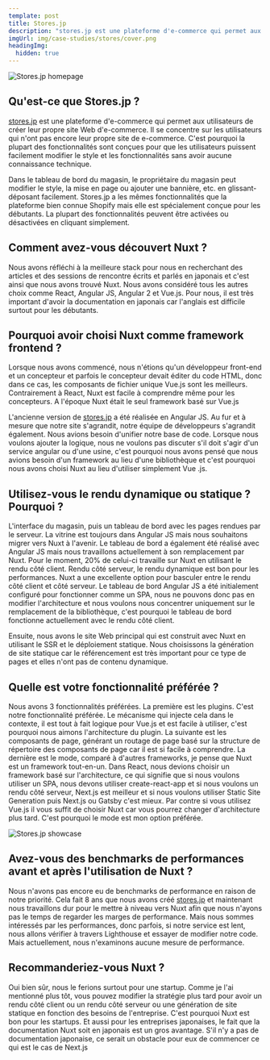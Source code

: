 ```yaml
---
template: post
title: Stores.jp
description: "stores.jp est une plateforme d'e-commerce qui permet aux utilisateurs de créer leur propre site Web d'e-commerce. Il se concentre sur les utilisateurs qui n'ont pas encore leur propre site de e-commerce. C'est pourquoi la plupart des fonctionnalités sont conçues pour que les utilisateurs puissent facilement modifier le style et les fonctionnalités sans avoir aucune connaissance technique."
imgUrl: img/case-studies/stores/cover.png
headingImg:
  hidden: true
---
```


![Stores.jp homepage](img/case-studies/stores/main.png)

## Qu'est-ce que Stores.jp ?

[stores.jp](http://stores.jp) est une plateforme d'e-commerce qui permet aux utilisateurs de créer leur propre site Web d'e-commerce. Il se concentre sur les utilisateurs qui n'ont pas encore leur propre site de e-commerce. C'est pourquoi la plupart des fonctionnalités sont conçues pour que les utilisateurs puissent facilement modifier le style et les fonctionnalités sans avoir aucune connaissance technique.

Dans le tableau de bord du magasin, le propriétaire du magasin peut modifier le style, la mise en page ou ajouter une bannière, etc. en glissant-déposant facilement. Stores.jp a les mêmes fonctionnalités que la plateforme bien connue Shopify mais elle est spécialement conçue pour les débutants. La plupart des fonctionnalités peuvent être activées ou désactivées en cliquant simplement.

## Comment avez-vous découvert Nuxt ?

Nous avons réfléchi à la meilleure stack pour nous en recherchant des articles et des sessions de rencontre écrits et parlés en japonais et c'est ainsi que nous avons trouvé Nuxt. Nous avons considéré tous les autres choix comme React, Angular JS, Angular 2 et Vue.js. Pour nous, il est très important d'avoir la documentation en japonais car l'anglais est difficile surtout pour les débutants.

## Pourquoi avoir choisi Nuxt comme framework frontend ?

Lorsque nous avons commencé, nous n'étions qu'un développeur front-end et un concepteur et parfois le concepteur devait éditer du code HTML, donc dans ce cas, les composants de fichier unique Vue.js sont les meilleurs. Contrairement à React, Nuxt est facile à comprendre même pour les concepteurs. A l'époque Nuxt était le seul framework basé sur Vue.js

L'ancienne version de [stores.jp](http://stores.jp) a été réalisée en Angular JS. Au fur et à mesure que notre site s'agrandit, notre équipe de développeurs s'agrandit également. Nous avions besoin d'unifier notre base de code. Lorsque nous voulons ajouter la logique, nous ne voulons pas discuter s'il doit s'agir d'un service angular ou d'une usine, c'est pourquoi nous avons pensé que nous avions besoin d'un framework au lieu d'une bibliothèque et c'est pourquoi nous avons choisi Nuxt au lieu d'utiliser simplement Vue .js.


## Utilisez-vous le rendu dynamique ou statique ? Pourquoi ?

L'interface du magasin, puis un tableau de bord avec les pages rendues par le serveur. La vitrine est toujours dans Angular JS mais nous souhaitons migrer vers Nuxt à l'avenir. Le tableau de bord a également été réalisé avec Angular JS mais nous travaillons actuellement à son remplacement par Nuxt. Pour le moment, 20% de celui-ci travaille sur Nuxt en utilisant le rendu côté client. Rendu côté serveur, le rendu dynamique est bon pour les performances. Nuxt a une excellente option pour basculer entre le rendu côté client et côté serveur. Le tableau de bord Angular JS a été initialement configuré pour fonctionner comme un SPA, nous ne pouvons donc pas en modifier l'architecture et nous voulons nous concentrer uniquement sur le remplacement de la bibliothèque, c'est pourquoi le tableau de bord fonctionne actuellement avec le rendu côté client.

Ensuite, nous avons le site Web principal qui est construit avec Nuxt en utilisant le SSR et le déploiement statique. Nous choisissons la génération de site statique car le référencement est très important pour ce type de pages et elles n'ont pas de contenu dynamique.

## Quelle est votre fonctionnalité préférée ?

Nous avons 3 fonctionnalités préférées. La première est les plugins. C'est notre fonctionnalité préférée. Le mécanisme qui injecte cela dans le contexte, il est tout à fait logique pour Vue.js et est facile à utiliser, c'est pourquoi nous aimons l'architecture du plugin. La suivante est les composants de page, générant un routage de page basé sur la structure de répertoire des composants de page car il est si facile à comprendre. La dernière est le mode, comparé à d'autres frameworks, je pense que Nuxt est un framework tout-en-un. Dans React, nous devions choisir un framework basé sur l'architecture, ce qui signifie que si nous voulons utiliser un SPA, nous devons utiliser create-react-app et si nous voulons un rendu côté serveur, Next.js est meilleur et si nous voulons utiliser Static Site Generation puis Next.js ou Gatsby c'est mieux. Par contre si vous utilisez Vue.js il vous suffit de choisir Nuxt car vous pourrez changer d'architecture plus tard. C'est pourquoi le mode est mon option préférée.

![Stores.jp showcase](img/case-studies/stores/1.png)

## Avez-vous des benchmarks de performances avant et après l'utilisation de Nuxt ?

Nous n'avons pas encore eu de benchmarks de performance en raison de notre priorité. Cela fait 8 ans que nous avons créé [stores.jp](http://stores.jp) et maintenant nous travaillons dur pour le mettre à niveau vers Nuxt afin que nous n'ayons pas le temps de regarder les marges de performance. Mais nous sommes intéressés par les performances, donc parfois, si notre service est lent, nous allons vérifier à travers Lighthouse et essayer de modifier notre code. Mais actuellement, nous n'examinons aucune mesure de performance.

## Recommanderiez-vous Nuxt ?

Oui bien sûr, nous le ferions surtout pour une startup. Comme je l'ai mentionné plus tôt, vous pouvez modifier la stratégie plus tard pour avoir un rendu côté client ou un rendu côté serveur ou une génération de site statique en fonction des besoins de l'entreprise. C'est pourquoi Nuxt est bon pour les startups. Et aussi pour les entreprises japonaises, le fait que la documentation Nuxt soit en japonais est un gros avantage. S'il n'y a pas de documentation japonaise, ce serait un obstacle pour eux de commencer ce qui est le cas de Next.js
